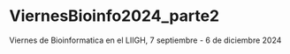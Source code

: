 # ViernesBioinfo2024_parte2
Viernes de Bioinformatica en el LIIGH, 7 septiembre - 6 de diciembre 2024
